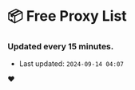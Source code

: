 # :package: Free Proxy List
### Updated every 15 minutes.

- Last updated: `2024-09-14 04:07`

:heart:
